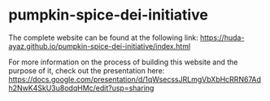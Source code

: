 # pumpkin-spice-dei-initiative

The complete website can be found at the following link: https://huda-ayaz.github.io/pumpkin-spice-dei-initiative/index.html

For more information on the process of building this website and the purpose of it, check out the presentation here: https://docs.google.com/presentation/d/1qWsecssJRLmgVbXbHcRRN67Adh2NwK4SkU3u8odqHMc/edit?usp=sharing
